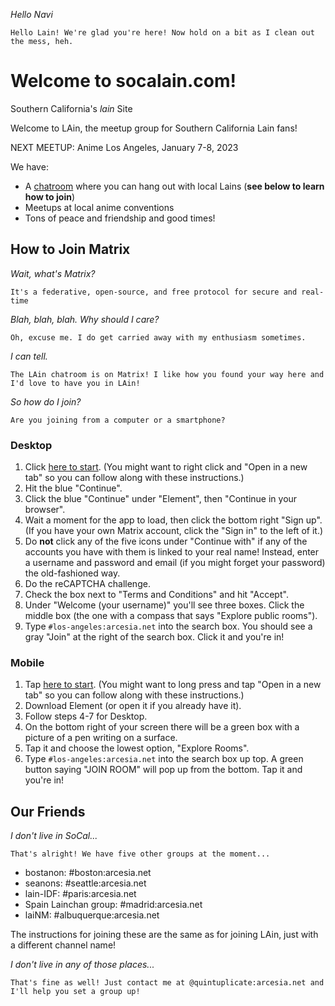 _Hello Navi_

`Hello Lain! We're glad you're here! Now hold on a bit as I clean out the mess, heh.`

# Welcome to socalain.com!

Southern California's _lain_ Site

Welcome to LAin, the meetup group for Southern California Lain fans!

NEXT MEETUP: Anime Los Angeles, January 7-8, 2023

We have:
- A [chatroom](https://matrix.to/#/#los-angeles:arcesia.net) where you can hang out with local Lains (**see below to learn how to join**)
- Meetups at local anime conventions
- Tons of peace and friendship and good times!

## How to Join Matrix

_Wait, what's Matrix?_

`It's a federative, open-source, and free protocol for secure and real-time`

_Blah, blah, blah. Why should I care?_

`Oh, excuse me. I do get carried away with my enthusiasm sometimes. `

_I can tell._

`The LAin chatroom is on Matrix! I like how you found your way here and I'd love to have you in LAin!`

_So how do I join?_

`Are you joining from a computer or a smartphone?`
### Desktop
1. Click [here to start](https://matrix.to/#/#los-angeles:arcesia.net). (You might want to right click and "Open in a new tab" so you can follow along with these instructions.)
2. Hit the blue "Continue".
3. Click the blue "Continue" under "Element", then "Continue in your browser".
4. Wait a moment for the app to load, then click the bottom right "Sign up". (If you have your own Matrix account, click the "Sign in" to the left of it.)
5. Do **not** click any of the five icons under "Continue with" if any of the accounts you have with them is linked to your real name! Instead, enter a username and password and email (if you might forget your password) the old-fashioned way.
6. Do the reCAPTCHA challenge.
7. Check the box next to "Terms and Conditions" and hit "Accept".
8. Under "Welcome (your username)" you'll see three boxes. Click the middle box (the one with a compass that says "Explore public rooms").
9. Type `#los-angeles:arcesia.net` into the search box. You should see a gray "Join" at the right of the search box. Click it and you're in!

### Mobile
1. Tap [here to start](https://matrix.to/#/#los-angeles:arcesia.net). (You might want to long press and tap "Open in a new tab" so you can follow along with these instructions.)
2. Download Element (or open it if you already have it).
3. Follow steps 4-7 for Desktop.
4. On the bottom right of your screen there will be a green box with a picture of a pen writing on a surface.
5. Tap it and choose the lowest option, "Explore Rooms".
7. Type `#los-angeles:arcesia.net` into the search box up top. A green button saying "JOIN ROOM" will pop up from the bottom. Tap it and you're in!

## Our Friends
_I don't live in SoCal..._

`That's alright! We have five other groups at the moment...`

- bostanon: #boston:arcesia.net
- seanons: #seattle:arcesia.net
- lain-IDF: #paris:arcesia.net
- Spain Lainchan group: #madrid:arcesia.net
- laiNM: #albuquerque:arcesia.net

The instructions for joining these are the same as for joining LAin, just with a different channel name!

_I don't live in any of those places..._

`That's fine as well! Just contact me at @quintuplicate:arcesia.net and I'll help you set a group up!`
